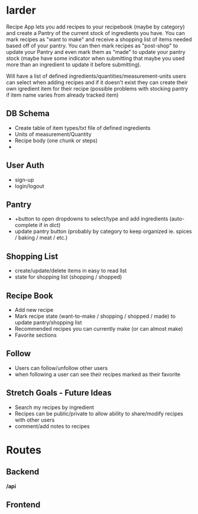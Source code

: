# larder

Recipe App lets you add recipes to your recipebook (maybe by category)
and create a Pantry of the current stock of ingredients you have.
You can mark recipes as "want to make" and receive a shopping list of
items needed based off of your pantry. You can then mark recipes as "post-shop"
to update your Pantry and even mark them as "made" to update your pantry stock (maybe have
some indicator when submitting that maybe you used more than an ingredient to update it before submitting).

Will have a list of defined ingredients/quantities/measurement-units users can select when adding recipes and if it doesn't
exist they can create their own igredient item for their recipe (possible problems with stocking pantry if item name varies from already
tracked item)

## DB Schema

- Create table of item types/txt file of defined ingredients
- Units of measurement/Quantity
- Recipe body (one chunk or steps)
-

## User Auth

- sign-up
- login/logout

## Pantry

- +button to open dropdowns to select/type and add ingredients (auto-complete if in dict)
- update pantry button (probably by category to keep organized ie. spices / baking / meat / etc.)

## Shopping List

- create/update/delete items in easy to read list
- state for shopping list (shopping / shopped)

## Recipe Book

- Add new recipe
- Mark recipe state (want-to-make / shopping / shopped / made) to update pantry/shopping list
- Recommended recipes you can currently make (or can almost make)
- Favorite sections

## Follow

- Users can follow/unfollow other users
- when following a user can see their recipes marked as their favorite

## Stretch Goals - Future Ideas

- Search my recipes by ingredient
- Recipes can be public/private to allow ability to share/modify recipes with other users
- comment/add notes to recipes

# Routes

## Backend

**/api**

## Frontend
